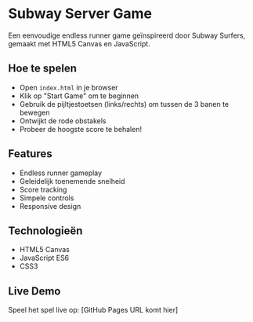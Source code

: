 # Subway Server Game

Een eenvoudige endless runner game geïnspireerd door Subway Surfers, gemaakt met HTML5 Canvas en JavaScript.

## Hoe te spelen

- Open `index.html` in je browser
- Klik op "Start Game" om te beginnen
- Gebruik de pijltjestoetsen (links/rechts) om tussen de 3 banen te bewegen
- Ontwijkt de rode obstakels
- Probeer de hoogste score te behalen!

## Features

- Endless runner gameplay
- Geleidelijk toenemende snelheid
- Score tracking
- Simpele controls
- Responsive design

## Technologieën

- HTML5 Canvas
- JavaScript ES6
- CSS3

## Live Demo

Speel het spel live op: [GitHub Pages URL komt hier]